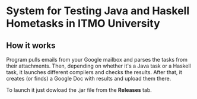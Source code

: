 # System for Testing Java and Haskell Hometasks in ITMO University

## How it works

Program pulls emails from your Google mailbox and parses the tasks from their attachments. Then, depending on whether it's a Java task or a Haskell task, it launches different compilers and checks the results. After that, it creates (or finds) a Google Doc with results and upload them there.

To launch it just dowload the .jar file from the **Releases** tab.

